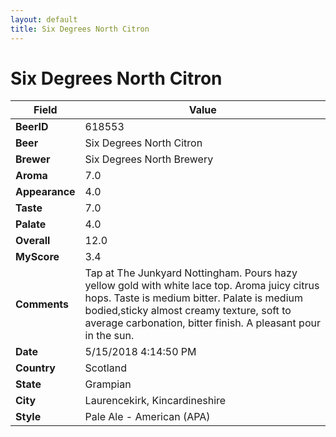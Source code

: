 ```yaml
---
layout: default
title: Six Degrees North Citron
---
```


# Six Degrees North Citron

| Field         | Value     |
|---------------|-----------|
| **BeerID** | 618553 |
| **Beer** | Six Degrees North Citron |
| **Brewer** | Six Degrees North Brewery |
| **Aroma** | 7.0 |
| **Appearance** | 4.0 |
| **Taste** | 7.0 |
| **Palate** | 4.0 |
| **Overall** | 12.0 |
| **MyScore** | 3.4 |
| **Comments** | Tap at The Junkyard Nottingham. Pours hazy yellow gold with white lace top. Aroma juicy citrus hops. Taste is medium bitter. Palate is medium bodied,sticky almost creamy texture, soft to average carbonation, bitter finish. A pleasant pour in the sun. |
| **Date** | 5/15/2018 4:14:50 PM |
| **Country** | Scotland |
| **State** | Grampian |
| **City** | Laurencekirk, Kincardineshire |
| **Style** | Pale Ale - American (APA) |
